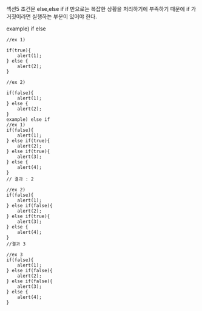 섹션5 조건문
else,else if
if 만으로는 복잡한 상황을 처리하기에 부족하기 때문에 if 가 거짓이라면 실행하는 부분이 있어야 한다.

example) if else
```
//ex 1)

if(true){
    alert(1);
} else {
    alert(2);
}

//ex 2)

if(false){
    alert(1);
} else {
    alert(2);
}
example) else if
//ex 1)
if(false){
    alert(1);
} else if(true){
    alert(2);
} else if(true){
    alert(3);
} else {
    alert(4);
}
// 결과 : 2

//ex 2)
if(false){
    alert(1);
} else if(false){
    alert(2);
} else if(true){
    alert(3);
} else {
    alert(4);
}
//결과 3

//ex 3
if(false){
    alert(1);
} else if(false){
    alert(2);
} else if(false){
    alert(3);
} else {
    alert(4);
}

```